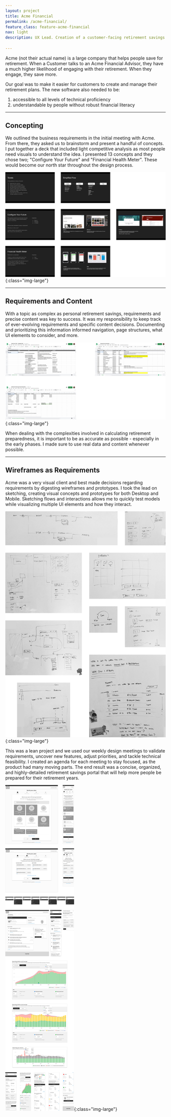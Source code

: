 ```yaml
---
layout: project
title: Acme Financial
permalink: /acme-financial/
feature_class: feature-acme-financial
nav: light
description: UX Lead. Creation of a customer-facing retirement savings management portal.

---
```


Acme (not their actual name) is a large company that helps people save for retirement. When a Customer talks to an Acme Financial Advisor, they have a much higher likelihood of engaging with their retirement. When they engage, they save more.

Our goal was to make it easier for customers to create and manage their retirement plans. The new software also needed to be:
1. accessible to all levels of technical proficiency
2. understandable by people without robust financial literacy

---

## Concepting

We outlined the business requirements in the initial meeting with Acme. From there, they asked us to brainstorm and present a handful of concepts. I put together a deck that included light competitive analysis as most people need visuals to understand the idea. I presented 13 concepts and they chose two; "Configure Your Future" and "Financial Health Meter". These would become our north star throughout the design process.

![Slides from the deck about brainstorming](/assets/images/projects/acme-brainstorming.jpg){:class="img-large"}

---

## Requirements and Content

With a topic as complex as personal retirement savings, requirements and precise content was key to success.
It was my responsibility to keep track of ever-evolving requirements and specific content decisions. Documenting and prioritizing this information informed navigation, page structures, what UI elements to consider, and more.

![Requirements and Content](/assets/images/projects/acme-requirements.jpg){:class="img-large"}

When dealing with the complexities involved in calculating retirement preparedness, it is important to be as accurate as possible - especially in the early phases. I made sure to use real data and content whenever possible.

---

## Wireframes as Requirements

Acme was a very visual client and best made decisions regarding requirements by digesting wireframes and prototypes. I took the lead on sketching, creating visual concepts and prototypes for both Desktop and Mobile. Sketching flows and interactions allows me to quickly test models while visualizing multiple UI elements and how they interact.

![Concept sketching for Acme Financial](/assets/images/projects/acme-sketching.jpg){:class="img-large"}

This was a lean project and we used our weekly design meetings to validate requirements, uncover new features, adjust priorities, and tackle technical feasibility. I created an agenda for each meeting to stay focused, as the product had many moving parts.
The end result was a concise, organized, and highly-detailed retirement savings portal that will help more people be prepared for their retirement years.

![Wireframes for Configure, Financial Health Meter, and Plan Details](/assets/images/projects/acme-wires.jpg){:class="img-large"}
